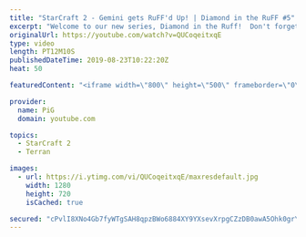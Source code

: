 ```yaml
---
title: "StarCraft 2 - Gemini gets RuFF'd Up! | Diamond in the RuFF #5"
excerpt: "Welcome to our new series, Diamond in the Ruff!  Don't forget to show Ruff some love! Twitter: https://twitter.com/RuFF_SC2 Twitch: https://www.twitch.tv/ruff13 Youtube: https://www.youtube.com/user/WMRuFFKiD Facebook: https://www.facebook.com/RuFF.StarCraft/  Like the content? Then consider to leave"
originalUrl: https://youtube.com/watch?v=QUCoqeitxqE
type: video
length: PT12M10S
publishedDateTime: 2019-08-23T10:22:20Z
heat: 50

featuredContent: "<iframe width=\"800\" height=\"500\" frameborder=\"0\" src=\"https://www.youtube.com/embed/QUCoqeitxqE\" allow=\"accelerometer; autoplay; encrypted-media; gyroscope; picture-in-picture\" allowfullscreen></iframe>"

provider:
  name: PiG
  domain: youtube.com

topics:
  - StarCraft 2
  - Terran

images:
  - url: https://i.ytimg.com/vi/QUCoqeitxqE/maxresdefault.jpg
    width: 1280
    height: 720
    isCached: true

secured: "cPvlI8XNo4Gb7fyWTgSAH8qpzBWo6884XY9YXsevXrpgCZzDB0awA5Ohk0grYsRJyOUjgR1P1h4IAbjd0bpUgjst6K4Z9QpkWZbmzIdJ7CYMJWrc/It4OkmNDSLXlapL2tpv2qm/dBMP+3633O6yA7loRWHe7dkOS/zsxCEtYO+VCkoZ5WHHPdtXDkHvu7n72ffGf6fliKsGfo+goXSv37uNUTsYpyDQMD+9G+zMUQMUrUZ9Bt2+z9dqbTh3JcylhcyTV0Cf/P8F06KrPuA624DN/a0YCTTRLcI2ShQ0UdUBQFi5cV1MLYSE6Kk/3IgZiXGXgzme+0xvOG0Mu6ex23bBSf2JVhug2vQV/xpXQvb0AfSAyO6LxZO3CIPg6v2XZkO4kLF1o1GFGEdFoIqcMww3ruYX7RbckimwzT1DC8g=;5J6Pfw20GQZxB8VfO5MhXQ=="
---
```


